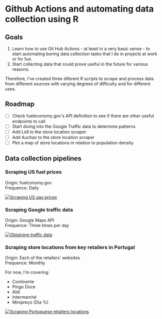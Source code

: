 # Github Actions and automating data collection using R

## Goals

1. Learn how to use Git Hub Actions - at least in a very basic sense - to start automating boring data collection tasks that I do in projects at work or for fun.
2. Start collecting data that could prove useful in the future for various reasons.

Therefore, I've created three diferent R scripts to scrape and process data from different sources with varying degrees of difficulty and for different uses.

## Roadmap

- [ ] Check fueleconomy.gov's API definition to see if there are other useful endpoints to call
- [ ] Start diving into the Google Traffic data to determine patterns
- [ ] Add Lidl to the store location scraper
- [ ] Add Auchan to the store location scraper
- [ ] Plot a map of store locations in relation to population density

## Data collection pipelines  

### Scraping US fuel prices

Origin: fuelconomy.gov  
Frequence: Daily  

[![Scraping US gas prices](https://github.com/rafabelokurows/scrapingActions/actions/workflows/main.yml/badge.svg)](https://github.com/rafabelokurows/scrapingActions/actions/workflows/main.yml)

### Scraping Google traffic data

Origin: Google Maps API  
Frequence: Three times per day  

[![Obtaining traffic data](https://github.com/rafabelokurows/scrapingActions/actions/workflows/main2.yml/badge.svg)](https://github.com/rafabelokurows/scrapingActions/actions/workflows/main2.yml)

### Scraping store locations from key retailers in Portugal

Origin: Each of the retailers' websites  
Frequence: Monthly

For now, I'm covering:
* Continente
* Pingo Doce
* Aldi
* Intermarché
* Minipreço (Dia %)

[![Scraping Portuguese retailers locations](https://github.com/rafabelokurows/scrapingActions/actions/workflows/main3.yml/badge.svg)](https://github.com/rafabelokurows/scrapingActions/actions/workflows/main3.yml)
